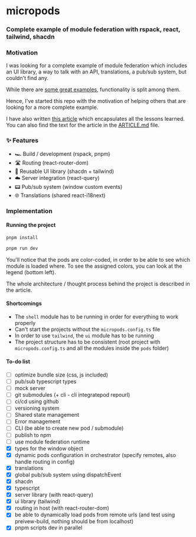 # micropods

### Complete example of module federation with rspack, react, tailwind, shacdn

### Motivation

I was looking for a complete example of module federation which includes an UI library, a way to talk with an API, translations, a pub/sub system, but couldn't find any.

While there are [some great examples](https://github.com/module-federation/module-federation-examples), functionality is split among them.

Hence, I've started this repo with the motivation of helping others that are looking for a more complete example.

I have also written [this article]() which encapsulates all the lessons learned. You can also find the text for the article in the [ARTICLE.md](./ARTICLE.md) file.

### ✨ Features
- 🏎️ Build / development (rspack, pnpm)
- 🛣️ Routing (react-router-dom)
- 🎨 Reusable UI library (shacdn + tailwind)
- ☁️  Server integration (react-query)
- 📟 Pub/sub system (window custom events)
- 🌐 Translations (shared react-i18next)

### Implementation

#### Running the project

```sh
pnpm install

pnpm run dev
```

You'll notice that the pods are color-coded, in order to be able to see which module is loaded where. To see the assigned colors, you can look at the legend (bottom left).

The whole architecture / thought process behind the project is described in the article.

#### Shortcomings

- The `shell` module has to be running in order for everything to work properly
- Can't start the projects without the `micropods.config.ts` file
- In order to use `tailwind`, the `ui` module has to be running
- The project structure has to be consistent (root project with `micropods.config.ts` and all the modules inside the `pods` folder)

#### To-do list
- [ ] optimize bundle size (css, js included)
- [ ] pub/sub typescript types
- [ ] mock server
- [ ] git submodules (+ cli - cli integratepod repourl)
- [ ] ci/cd using github
- [ ] versioning system
- [ ] Shared state management
- [ ] Error management
- [ ] CLI (be able to create new pod / submodule)
- [ ] publish to npm
- [ ] use module federation runtime
- [x] types for the window object
- [x] dynamic pods configuration in orchestrator (specify remotes, also handle routing in config)
- [x] translations
- [x] global pub/sub system using dispatchEvent
- [x] shacdn
- [x] typescript
- [x] server library (with react-query)
- [x] ui library (tailwind)
- [x] routing in host (with react-router-dom)
- [x] be able to dynamically load pods from remote urls (and test using preivew-build, nothing should be from localhost)
- [x] pnpm scripts dev in parallel
